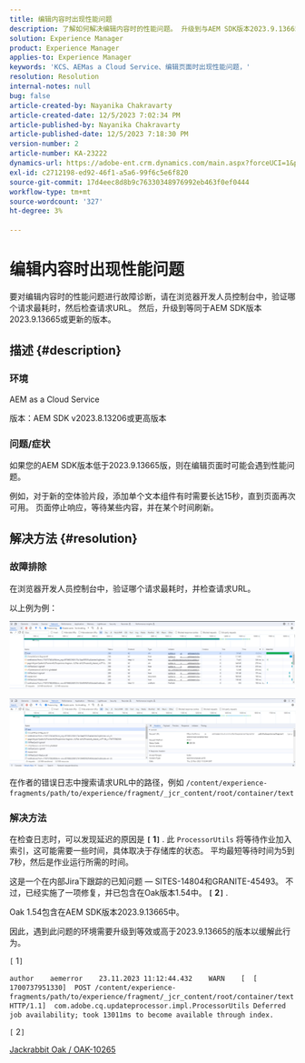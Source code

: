 ```yaml
---
title: 编辑内容时出现性能问题
description: 了解如何解决编辑内容时的性能问题。 升级到与AEM SDK版本2023.9.13665相同或更新的版本。
solution: Experience Manager
product: Experience Manager
applies-to: Experience Manager
keywords: 'KCS、AEMas a Cloud Service、编辑页面时出现性能问题，'
resolution: Resolution
internal-notes: null
bug: false
article-created-by: Nayanika Chakravarty
article-created-date: 12/5/2023 7:02:34 PM
article-published-by: Nayanika Chakravarty
article-published-date: 12/5/2023 7:18:30 PM
version-number: 2
article-number: KA-23222
dynamics-url: https://adobe-ent.crm.dynamics.com/main.aspx?forceUCI=1&pagetype=entityrecord&etn=knowledgearticle&id=043862d7-a093-ee11-be37-6045bd006793
exl-id: c2712198-ed92-46f1-a5a6-99f6c5e6f820
source-git-commit: 17d4eec8d8b9c76330348976992eb463f0ef0444
workflow-type: tm+mt
source-wordcount: '327'
ht-degree: 3%

---
```


# 编辑内容时出现性能问题


要对编辑内容时的性能问题进行故障诊断，请在浏览器开发人员控制台中，验证哪个请求最耗时，然后检查请求URL。 然后，升级到等同于AEM SDK版本2023.9.13665或更新的版本。

## 描述 {#description}


### 环境

AEM as a Cloud Service

版本：AEM SDK v2023.8.13206或更高版本

### 问题/症状

如果您的AEM SDK版本低于2023.9.13665版，则在编辑页面时可能会遇到性能问题。

例如，对于新的空体验片段，添加单个文本组件有时需要长达15秒，直到页面再次可用。 页面停止响应，等待某些内容，并在某个时间刷新。


## 解决方法 {#resolution}


### 故障排除

在浏览器开发人员控制台中，验证哪个请求最耗时，并检查请求URL。

以上例为例：

![](assets/20d78534-ad8a-ee11-8179-6045bd006a22.png)

![](assets/76c14aea-ad8a-ee11-8179-6045bd006a22.png)

在作者的错误日志中搜索请求URL中的路径，例如 `/content/experience-fragments/path/to/experience/fragment/_jcr_content/root/container/text`

### 解决方法

在检查日志时，可以发现延迟的原因是 <b>`[` 1`]` </b>. 此 `ProcessorUtils` 将等待作业加入索引，这可能需要一些时间，具体取决于存储库的状态。 平均最短等待时间为5到7秒，然后是作业运行所需的时间。

这是一个在内部Jira下跟踪的已知问题 — SITES-14804和GRANITE-45493。 不过，已经实施了一项修复，并已包含在Oak版本1.54中。 <b>`[` 2`]` </b>.

Oak 1.54包含在AEM SDK版本2023.9.13665中。

因此，遇到此问题的环境需要升级到等效或高于2023.9.13665的版本以缓解此行为。

`[` 1`]`


```
author    aemerror    23.11.2023 11:12:44.432    WARN    [  [ 1700737951330]  POST /content/experience-fragments/path/to/experience/fragment/_jcr_content/root/container/text HTTP/1.1]  com.adobe.cq.updateprocessor.impl.ProcessorUtils Deferred job availability; took 13011ms to become available through index.
```


`[` 2`]`

[Jackrabbit Oak / OAK-10265](https://issues.apache.org/jira/browse/OAK-10265)
